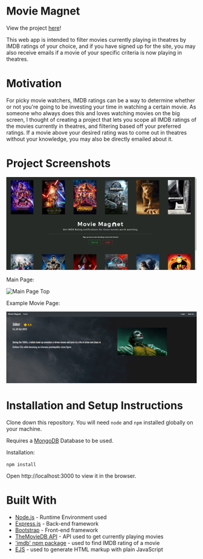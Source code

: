 # Movie Magnet

View the project [here](https://github.com/RupinderN/MovieMagnet)!

This web app is intended to filter movies currently playing in theatres by IMDB ratings of your choice, and if you have signed up for the site, you may also receive emails if a movie of your specific criteria is now playing in theatres.


# Motivation

For picky movie watchers, IMDB ratings can be a way to determine whether or not you're going to be investing your time in watching a certain movie. As someone who always does this and loves watching movies on the big screen, I thought of creating a project that lets you scope all IMDB ratings of the movies currently in theatres, and filtering based off your preferred ratings. If a movie above your desired rating was to come out in theatres without your knowledge, you may also be directly emailed about it.

# Project Screenshots

![Home Page](https://github.com/RupinderN/MovieMagnet/blob/master/public/assets/home.PNG)

Main Page:

![Main Page Top](https://github.com/RupinderN/MovieMagnet/blob/master/public/assets/main.gif)

Example Movie Page:

![Main Page Continued](https://github.com/RupinderN/MovieMagnet/blob/master/public/assets/show.PNG)


# Installation and Setup Instructions

Clone down this repository. You will need ```node``` and ```npm``` installed globally on your machine.

Requires a [MongoDB](https://www.mongodb.com/) Database to be used.

Installation:

```npm install```

Open http://localhost:3000 to view it in the browser.


# Built With

* [Node.js](https://nodejs.org/en/) - Runtime Environment used
* [Express.js](https://expressjs.com/) - Back-end framework
* [Bootstrap](https://getbootstrap.com/) - Front-end framework
* [TheMovieDB API](https://www.themoviedb.org/?language=en-US) - API used to get currently playing movies
* ['imdb' npm package](https://www.npmjs.com/package/imdb) - used to find IMDB rating of a movie
* [EJS](https://ejs.co/) - used to generate HTML markup with plain JavaScript




